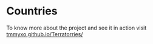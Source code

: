 # Countries

To know more about the project and see it in action visit [tmmyxo.github.io/Terratorries/](tmmyxo.github.io/Terratorries/) 
